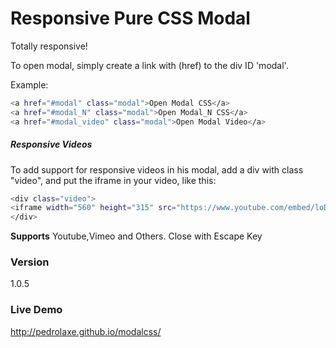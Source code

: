 # Responsive Pure CSS Modal
Totally responsive!

To open modal, simply create a link with (href) to the div ID 'modal'.

Example:
```sh
<a href="#modal" class="modal">Open Modal CSS</a>
<a href="#modal_N" class="modal">Open Modal_N CSS</a>
<a href="#modal_video" class="modal">Open Modal Video</a>
```
##### Responsive Videos
To add support for responsive videos in his modal, add a div with class "video", and put the iframe in your video, like this:
```sh
<div class="video">
<iframe width="560" height="315" src="https://www.youtube.com/embed/loD9nLUIQLU" frameborder="0"></iframe>
</div>
```
**Supports**
Youtube,Vimeo and Others.
Close with Escape Key

### Version
1.0.5

### Live Demo
http://pedrolaxe.github.io/modalcss/
